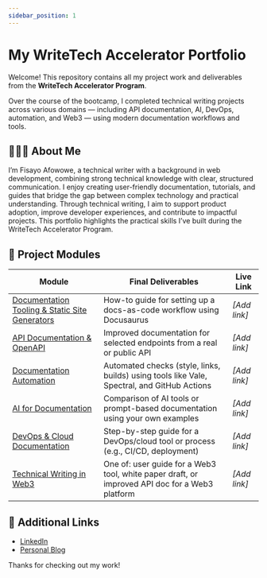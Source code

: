 ```yaml
---
sidebar_position: 1
---
```


# My WriteTech Accelerator Portfolio

Welcome! This repository contains all my project work and deliverables from the **WriteTech Accelerator Program**.

Over the course of the bootcamp, I completed technical writing projects across various domains — including API documentation, AI, DevOps, automation, and Web3 — using modern documentation workflows and tools.

## 👩🏽‍💻 About Me

I’m Fisayo Afowowe, a technical writer with a background in web development, combining strong technical knowledge with clear, structured communication. I enjoy creating user-friendly documentation, tutorials, and guides that bridge the gap between complex technology and practical understanding. Through technical writing, I aim to support product adoption, improve developer experiences, and contribute to impactful projects. This portfolio highlights the practical skills I’ve built during the WriteTech Accelerator Program.

## 📁 Project Modules

| Module | Final Deliverables | Live Link |
|--------------|---------------------|-----------|
| [Documentation Tooling & Static Site Generators](./documentation-tooling/intro) | How-to guide for setting up a docs-as-code workflow using Docusaurus | _[Add link]_ |
| [API Documentation & OpenAPI](./docs/api-documentation) | Improved documentation for selected endpoints from a real or public API | _[Add link]_ |
| [Documentation Automation](./docs/docs-automation) | Automated checks (style, links, builds) using tools like Vale, Spectral, and GitHub Actions | _[Add link]_ |
| [AI for Documentation](./docs/ai-documentation) | Comparison of AI tools or prompt-based documentation using your own examples | _[Add link]_ |
| [DevOps & Cloud Documentation](./docs/devops-cloud-documentation) | Step-by-step guide for a DevOps/cloud tool or process (e.g., CI/CD, deployment) | _[Add link]_ |
| [Technical Writing in Web3](./docs/web3-documentation) | One of: user guide for a Web3 tool, white paper draft, or improved API doc for a Web3 platform | _[Add link]_ |


## 🔗 Additional Links

- [LinkedIn](https://www.linkedin.com/in/fisayo-afowowe-7932911b1/)
- [Personal Blog](https://medium.com/@fisayodoris)

Thanks for checking out my work!
